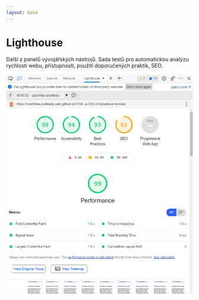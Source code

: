 ```yaml
---
layout: base
---
```


# Lighthouse

Další z panelů vývojářských nástrojů. Sada testů pro automatickou analýzu rychlosti webu, přístupnosti, použití doporučených praktik, SEO.

![Lighthouse panel](static/screenshots/lighthouse-panel.png)
